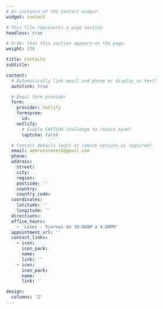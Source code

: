 ```yaml
---
# An instance of the Contact widget.
widget: contact

# This file represents a page section.
headless: true

# Order that this section appears on the page.
weight: 130

title: Contacto
subtitle:

content:
  # Automatically link email and phone or display as text?
  autolink: true

  # Email form provider
  form:
    provider: netlify
    formspree:
      id:
    netlify:
      # Enable CAPTCHA challenge to reduce spam?
      captcha: false

  # Contact details (edit or remove options as required)
  email: ambrosinotech@gmail.com
  phone:
  address:
    street:
    city:
    region:
    postcode: ''
    country:
    country_code:
  coordinates:
    latitude: ''
    longitude: ''
  directions:
  office_hours:
    - 'Lunes - Viernes de 10:00AM a 4:00PM'
  appointment_url: ''
  contact_links:
    - icon:
      icon_pack:
      name:
      link: ''
    - icon:
      icon_pack:
      name:
      link: ''

design:
  columns: '2'
---
```

<!-- https://calendly.com for appointments -->

<!-- - icon: instagram-square
  icon_pack: fab
  name: DM Me
  link: 'https://www.instagram.com/ambrosino94/' -->

